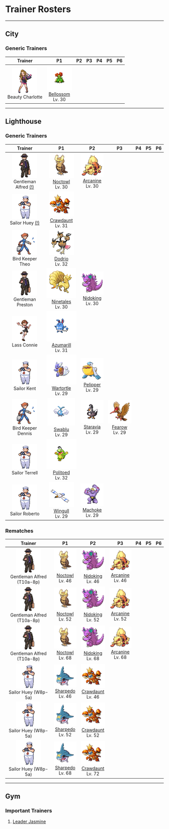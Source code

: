 # Trainer Rosters

---

## City


### Generic Trainers

| Trainer | P1 | P2 | P3 | P4 | P5 | P6 |
|:-------:|:--:|:--:|:--:|:--:|:--:|:--:|
| ![Beauty Charlotte](../../assets/trainers/beauty.png "Beauty Charlotte")<br>Beauty Charlotte | ![Bellossom](../../assets/sprites/bellossom/front.gif "Bellossom")<br>[Bellossom](../../pokemon/bellossom.md/)<br>Lv. 30 |


---

## Lighthouse


### Generic Trainers

| Trainer | P1 | P2 | P3 | P4 | P5 | P6 |
|:-------:|:--:|:--:|:--:|:--:|:--:|:--:|
| ![Gentleman Alfred [(!)](#rematches)](../../assets/trainers/gentleman.png "Gentleman Alfred [(!)](#rematches)")<br>Gentleman Alfred [(!)](#rematches) | ![Noctowl](../../assets/sprites/noctowl/front.gif "Noctowl")<br>[Noctowl](../../pokemon/noctowl.md/)<br>Lv. 30 | ![Arcanine](../../assets/sprites/arcanine/front.gif "Arcanine")<br>[Arcanine](../../pokemon/arcanine.md/)<br>Lv. 30 |
| ![Sailor Huey [(!)](#rematches)](../../assets/trainers/sailor.png "Sailor Huey [(!)](#rematches)")<br>Sailor Huey [(!)](#rematches) | ![Crawdaunt](../../assets/sprites/crawdaunt/front.gif "Crawdaunt")<br>[Crawdaunt](../../pokemon/crawdaunt.md/)<br>Lv. 31 |
| ![Bird Keeper Theo](../../assets/trainers/bird_keeper.png "Bird Keeper Theo")<br>Bird Keeper Theo | ![Dodrio](../../assets/sprites/dodrio/front.gif "Dodrio")<br>[Dodrio](../../pokemon/dodrio.md/)<br>Lv. 32 |
| ![Gentleman Preston](../../assets/trainers/gentleman.png "Gentleman Preston")<br>Gentleman Preston | ![Ninetales](../../assets/sprites/ninetales/front.gif "Ninetales")<br>[Ninetales](../../pokemon/ninetales.md/)<br>Lv. 30 | ![Nidoking](../../assets/sprites/nidoking/front.gif "Nidoking")<br>[Nidoking](../../pokemon/nidoking.md/)<br>Lv. 30 |
| ![Lass Connie](../../assets/trainers/lass.png "Lass Connie")<br>Lass Connie | ![Azumarill](../../assets/sprites/azumarill/front.gif "Azumarill")<br>[Azumarill](../../pokemon/azumarill.md/)<br>Lv. 31 |
| ![Sailor Kent](../../assets/trainers/sailor.png "Sailor Kent")<br>Sailor Kent | ![Wartortle](../../assets/sprites/wartortle/front.gif "Wartortle")<br>[Wartortle](../../pokemon/wartortle.md/)<br>Lv. 29 | ![Pelipper](../../assets/sprites/pelipper/front.gif "Pelipper")<br>[Pelipper](../../pokemon/pelipper.md/)<br>Lv. 29 |
| ![Bird Keeper Dennis](../../assets/trainers/bird_keeper.png "Bird Keeper Dennis")<br>Bird Keeper Dennis | ![Swablu](../../assets/sprites/swablu/front.gif "Swablu")<br>[Swablu](../../pokemon/swablu.md/)<br>Lv. 29 | ![Staravia](../../assets/sprites/staravia/front.gif "Staravia")<br>[Staravia](../../pokemon/staravia.md/)<br>Lv. 29 | ![Fearow](../../assets/sprites/fearow/front.gif "Fearow")<br>[Fearow](../../pokemon/fearow.md/)<br>Lv. 29 |
| ![Sailor Terrell](../../assets/trainers/sailor.png "Sailor Terrell")<br>Sailor Terrell | ![Politoed](../../assets/sprites/politoed/front.gif "Politoed")<br>[Politoed](../../pokemon/politoed.md/)<br>Lv. 32 |
| ![Sailor Roberto](../../assets/trainers/sailor.png "Sailor Roberto")<br>Sailor Roberto | ![Wingull](../../assets/sprites/wingull/front.gif "Wingull")<br>[Wingull](../../pokemon/wingull.md/)<br>Lv. 29 | ![Machoke](../../assets/sprites/machoke/front.gif "Machoke")<br>[Machoke](../../pokemon/machoke.md/)<br>Lv. 29 |


### Rematches

| Trainer | P1 | P2 | P3 | P4 | P5 | P6 |
|:-------:|:--:|:--:|:--:|:--:|:--:|:--:|
| ![Gentleman Alfred (T10a-8p)](../../assets/trainers/gentleman.png "Gentleman Alfred (T10a-8p)")<br>Gentleman Alfred (T10a-8p) | ![Noctowl](../../assets/sprites/noctowl/front.gif "Noctowl")<br>[Noctowl](../../pokemon/noctowl.md/)<br>Lv. 46 | ![Nidoking](../../assets/sprites/nidoking/front.gif "Nidoking")<br>[Nidoking](../../pokemon/nidoking.md/)<br>Lv. 46 | ![Arcanine](../../assets/sprites/arcanine/front.gif "Arcanine")<br>[Arcanine](../../pokemon/arcanine.md/)<br>Lv. 46 |
| ![Gentleman Alfred (T10a-8p)](../../assets/trainers/gentleman.png "Gentleman Alfred (T10a-8p)")<br>Gentleman Alfred (T10a-8p) | ![Noctowl](../../assets/sprites/noctowl/front.gif "Noctowl")<br>[Noctowl](../../pokemon/noctowl.md/)<br>Lv. 52 | ![Nidoking](../../assets/sprites/nidoking/front.gif "Nidoking")<br>[Nidoking](../../pokemon/nidoking.md/)<br>Lv. 52 | ![Arcanine](../../assets/sprites/arcanine/front.gif "Arcanine")<br>[Arcanine](../../pokemon/arcanine.md/)<br>Lv. 52 |
| ![Gentleman Alfred (T10a-8p)](../../assets/trainers/gentleman.png "Gentleman Alfred (T10a-8p)")<br>Gentleman Alfred (T10a-8p) | ![Noctowl](../../assets/sprites/noctowl/front.gif "Noctowl")<br>[Noctowl](../../pokemon/noctowl.md/)<br>Lv. 68 | ![Nidoking](../../assets/sprites/nidoking/front.gif "Nidoking")<br>[Nidoking](../../pokemon/nidoking.md/)<br>Lv. 68 | ![Arcanine](../../assets/sprites/arcanine/front.gif "Arcanine")<br>[Arcanine](../../pokemon/arcanine.md/)<br>Lv. 68 |
| ![Sailor Huey (W8p-5a)](../../assets/trainers/sailor.png "Sailor Huey (W8p-5a)")<br>Sailor Huey (W8p-5a) | ![Sharpedo](../../assets/sprites/sharpedo/front.gif "Sharpedo")<br>[Sharpedo](../../pokemon/sharpedo.md/)<br>Lv. 46 | ![Crawdaunt](../../assets/sprites/crawdaunt/front.gif "Crawdaunt")<br>[Crawdaunt](../../pokemon/crawdaunt.md/)<br>Lv. 46 |
| ![Sailor Huey (W8p-5a)](../../assets/trainers/sailor.png "Sailor Huey (W8p-5a)")<br>Sailor Huey (W8p-5a) | ![Sharpedo](../../assets/sprites/sharpedo/front.gif "Sharpedo")<br>[Sharpedo](../../pokemon/sharpedo.md/)<br>Lv. 52 | ![Crawdaunt](../../assets/sprites/crawdaunt/front.gif "Crawdaunt")<br>[Crawdaunt](../../pokemon/crawdaunt.md/)<br>Lv. 52 |
| ![Sailor Huey (W8p-5a)](../../assets/trainers/sailor.png "Sailor Huey (W8p-5a)")<br>Sailor Huey (W8p-5a) | ![Sharpedo](../../assets/sprites/sharpedo/front.gif "Sharpedo")<br>[Sharpedo](../../pokemon/sharpedo.md/)<br>Lv. 68 | ![Crawdaunt](../../assets/sprites/crawdaunt/front.gif "Crawdaunt")<br>[Crawdaunt](../../pokemon/crawdaunt.md/)<br>Lv. 72 |


---

## Gym


### Important Trainers

1. [Leader Jasmine](important_trainers.md#leader-jasmine)
